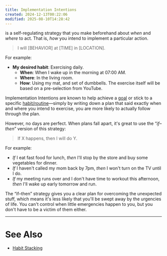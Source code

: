 ```yaml
---
title: Implementation Intentions
created: 2024-12-13T00:22:06
modified: 2025-08-10T14:28:42
---
```


is a self-regulating strategy that you make beforehand about _when_ and _where_ to act. That is, _how_ you intend to implement a particular action.

> I will \[BEHAVIOR\] at \[TIME\] in \[LOCATION\].

For example:

* **My desired habit**: Exercising daily.
	* **When**: When I wake up in the morning at 07:00 AM.
	* **Where**: In the living room.
	* **How**: Using my mat, and set of dumbbells. The exercise itself will be based on a pre-selection from YouTube.

Implementation Intentions are known to help achieve a [goal](Goal%20Setting.md) or stick to a specific [habit/routine](be-a-habit-and-routine-machine.md)—simply by writing down a plan that said exactly when and where you intend to exercise, you are more likely to actually follow through the plan.

However, no days are perfect. When plans fall apart, it's great to use the “_if–then_” version of this strategy:

> If X happens, then I will do Y.

For example:

* _If_ I eat fast food for lunch, _then_ I'll stop by the store and buy some vegetables for dinner.
* _If_ I haven't called my mom back by 7pm, _then_ I won't turn on the TV until I do.
* _If_ my meeting runs over and I don't have time to workout this afternoon, _then_ I'll wake up early tomorrow and run.

The “if–then” strategy gives you a clear plan for overcoming the unexpected stuff, which means it's less likely that you'll be swept away by the urgencies of life. You can't control when little emergencies happen to you, but you don't have to be a victim of them either.

---

# See Also

* [Habit Stacking](Habit%20Stacking.md)
